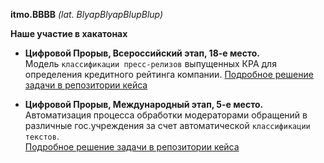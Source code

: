 **itmo.BBBB** *(lat. BlyapBlyapBlupBlup)*


**Наше участие в хакатонах**  

- **Цифровой Прорыв, Всероссийский этап, 18-е место.**  
  Модель `классификации пресс-релизов` выпущенных КРА для определения кредитного рейтинга компании. 
  [Подробное решение задачи в репозитории кейса](https://github.com/ssenichev/hacks-ai-BBBB)

- **Цифровой Прорыв, Международный этап, 5-е место.**  
  Автоматизация процесса обработки модераторами обращений в различные гос.учреждения за счет автоматической `классификации текстов`.  
  [Подробное решение задачи в репозитории кейса](https://github.com/kdduha/hacks-ai-international2023-BBBB/tree/main)
